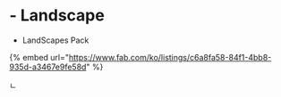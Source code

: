 # - Landscape

* LandScapes Pack

{% embed url="https://www.fab.com/ko/listings/c6a8fa58-84f1-4bb8-935d-a3467e9fe58d" %}

ㄴ



























